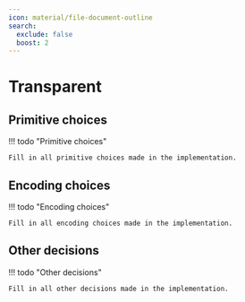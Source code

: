 ```yaml
---
icon: material/file-document-outline
search:
  exclude: false
  boost: 2
---
```


# Transparent

## Primitive choices

!!! todo "Primitive choices"
    
    Fill in all primitive choices made in the implementation.

## Encoding choices

!!! todo "Encoding choices"
    
    Fill in all encoding choices made in the implementation.

## Other decisions

!!! todo "Other decisions"
    
    Fill in all other decisions made in the implementation.
